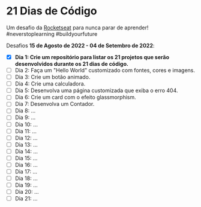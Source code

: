 # 21 Dias de Código
<p>
  Um desafio da <a href="https://www.rocketseat.com.br/">Rocketseat</a> para nunca parar de aprender! #neverstoplearning #buildyourfuture
</p>

Desafios **15 de Agosto de 2022 - 04 de Setembro de 2022**:

- [X] **Dia 1: Crie um repositório para listar os 21 projetos que serão desenvolvidos durante os 21 dias de código.**
- [ ] Dia 2: Faça um "Hello World" customizado com fontes, cores e imagens.
- [ ] Dia 3: Crie um botão animado.
- [ ] Dia 4: Crie uma calculadora.
- [ ] Dia 5: Desenvolva uma página customizada que exiba o erro 404.
- [ ] Dia 6: Crie um card com o efeito glassmorphism.
- [ ] Dia 7: Desenvolva um Contador.
- [ ] Dia 8: ...
- [ ] Dia 9: ...
- [ ] Dia 10: ...
- [ ] Dia 11: ...
- [ ] Dia 12: ...
- [ ] Dia 13: ...
- [ ] Dia 14: ...
- [ ] Dia 15: ...
- [ ] Dia 16: ...
- [ ] Dia 17: ...
- [ ] Dia 18: ...
- [ ] Dia 19: ...
- [ ] Dia 20: ...
- [ ] Dia 21: ...

